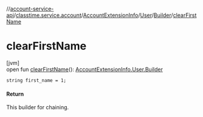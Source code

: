 //[account-service-api](../../../../../index.md)/[classtime.service.account](../../../index.md)/[AccountExtensionInfo](../../index.md)/[User](../index.md)/[Builder](index.md)/[clearFirstName](clear-first-name.md)

# clearFirstName

[jvm]\
open fun [clearFirstName](clear-first-name.md)(): [AccountExtensionInfo.User.Builder](index.md)

`string first_name = 1;`

#### Return

This builder for chaining.

